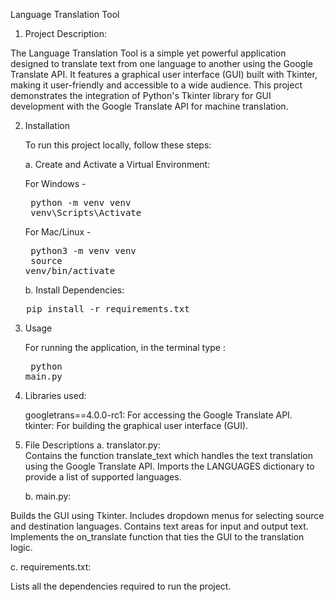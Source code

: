 Language Translation Tool

1. Project Description: 

The Language Translation Tool is a simple yet powerful application designed to translate text from one language to another using the Google Translate API. It features a graphical user interface (GUI) built with Tkinter, making it user-friendly and accessible to a wide audience. This project demonstrates the integration of Python's Tkinter library for GUI development with the Google Translate API for machine translation.

2. Installation

   To run this project locally, follow these steps:

   a. Create and Activate a Virtual Environment: 
   
   For Windows - <pre> 
    python -m venv venv <br>
    venv\Scripts\Activate </pre>

   For Mac/Linux - <pre>
   python3 -m venv venv <br>
   source venv/bin/activate </pre>

   b. Install Dependencies:
<pre>
   pip install -r requirements.txt </pre>

3. Usage

   For running the application, in the terminal type : <pre> python main.py </pre>

4. Libraries used:

   googletrans==4.0.0-rc1: For accessing the Google Translate API. <br>
   tkinter: For building the graphical user interface (GUI).

5. File Descriptions
   a. translator.py:<br>
   Contains the function translate_text which handles the text translation using the Google Translate API.
   Imports the LANGUAGES dictionary to provide a list of supported languages.

   b. main.py:

Builds the GUI using Tkinter.
Includes dropdown menus for selecting source and destination languages.
Contains text areas for input and output text.
Implements the on_translate function that ties the GUI to the translation logic.

c. requirements.txt:

Lists all the dependencies required to run the project.
   



   
